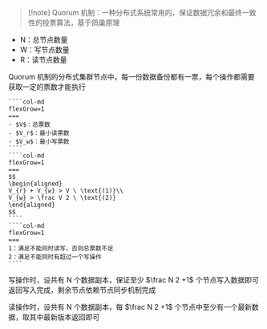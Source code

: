 > [!note] Quorum 机制：一种分布式系统常用的，保证数据冗余和最终一致性的投票算法，基于鸽巢原理

- N：总节点数量
- W：写节点数量
- R：读节点数量

Quorum 机制的分布式集群节点中，每一份数据备份都有一票，每个操作都需要获取一定的票数才能执行

`````col
````col-md
flexGrow=1
===
- $V$：总票数
- $V_r$：最小读票数
- $V_w$：最小写票数
````
````col-md
flexGrow=1
===
$$
\begin{aligned}
V_{r} + V_{w} > V \ \text{(1)}\\
V_{w} > \frac V 2 \ \text{(2)}
\end{aligned}
$$
````
````col-md
flexGrow=1
===
1：满足不能同时读写，否则总票数不足
2：满足不能同时有超过一个写操作
````
`````

写操作时，设共有 N 个数据副本，保证至少 $\frac N 2 +1$ 个节点写入数据即可返回写入完成，剩余节点依赖节点同步机制完成

读操作时，设共有 N 个数据副本，每 $\frac N 2 +1$ 个节点中至少有一个最新数据，取其中最新版本返回即可
	